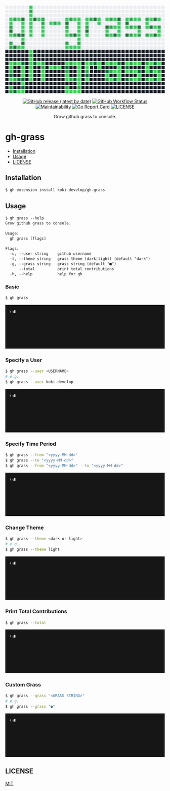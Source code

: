 <p align="center">
<img src="./assets/logo-light.svg#gh-light-mode-only" />
<img src="./assets/logo-dark.svg#gh-dark-mode-only" />
</p>

<p align="center">
<a href="https://github.com/koki-develop/gh-grass/releases/latest"><img src="https://img.shields.io/github/v/release/koki-develop/gh-grass" alt="GitHub release (latest by date)"></a>
<a href="https://github.com/koki-develop/gh-grass/actions/workflows/ci.yml"><img src="https://img.shields.io/github/actions/workflow/status/koki-develop/gh-grass/ci.yml?logo=github" alt="GitHub Workflow Status"></a>
<a href="https://codeclimate.com/github/koki-develop/gh-grass/maintainability"><img src="https://img.shields.io/codeclimate/maintainability/koki-develop/gh-grass?style=flat&amp;logo=codeclimate" alt="Maintainability"></a>
<a href="https://goreportcard.com/report/github.com/koki-develop/gh-grass"><img src="https://goreportcard.com/badge/github.com/koki-develop/gh-grass" alt="Go Report Card"></a>
<a href="./LICENSE"><img src="https://img.shields.io/github/license/koki-develop/gh-grass" alt="LICENSE"></a>
</p>

<p align="center">
Grow github grass to console.
</p>

# gh-grass

- [Installation](#installation)
- [Usage](#usage)
- [LICENSE](#license)

## Installation

```sh
$ gh extension install koki-develop/gh-grass
```

## Usage

```console
$ gh grass --help
Grow github grass to console.

Usage:
  gh grass [flags]

Flags:
  -u, --user string    github username
  -t, --theme string   grass theme (dark|light) (default "dark")
  -g, --grass string   grass string (default "■")
      --total          print total contributions
  -h, --help           help for gh
```

### Basic

```sh
$ gh grass
```

![demo](./assets/demo.gif)

### Specify a User

```sh
$ gh grass --user <USERNAME>
# e.g.
$ gh grass --user koki-develop
```

![](./assets/user.gif)

### Specify Time Period

```sh
$ gh grass --from "<yyyy-MM-dd>"
$ gh grass --to "<yyyy-MM-dd>"
$ gh grass --from "<yyyy-MM-dd>" --to "<yyyy-MM-dd>"
```

![](./assets/period.gif)

### Change Theme

```sh
$ gh grass --theme <dark or light>
# e.g.
$ gh grass --theme light
```

![](./assets/theme.gif)

### Print Total Contributions

```sh
$ gh grass --total
```

![](./assets/total.gif)

### Custom Grass

```sh
$ gh grass --grass "<GRASS STRING>"
# e.g.
$ gh grass --grass "●"
```

![](./assets/grass.gif)

## LICENSE

[MIT](./LICENSE)
